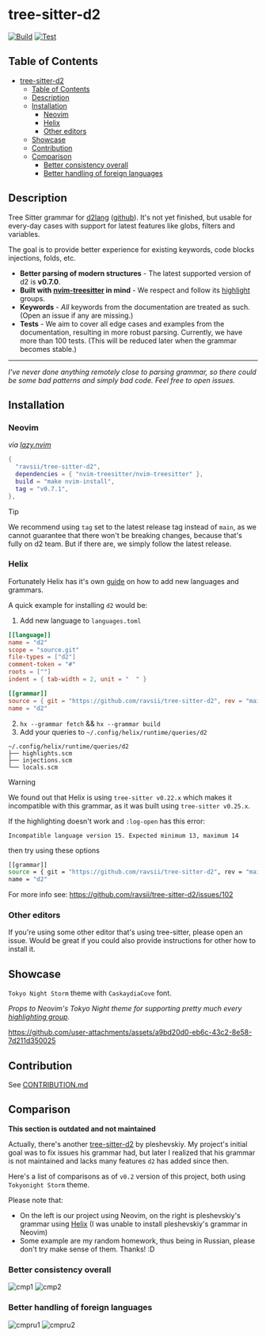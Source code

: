 # tree-sitter-d2

[![Build](https://github.com/ravsii/tree-sitter-d2/actions/workflows/build.yml/badge.svg?branch=main)](https://github.com/ravsii/tree-sitter-d2/actions/workflows/build.yml)
[![Test](https://github.com/ravsii/tree-sitter-d2/actions/workflows/test.yml/badge.svg?branch=main)](https://github.com/ravsii/tree-sitter-d2/actions/workflows/test.yml)

## Table of Contents

<!--toc:start-->

- [tree-sitter-d2](#tree-sitter-d2)
  - [Table of Contents](#table-of-contents)
  - [Description](#description)
  - [Installation](#installation)
    - [Neovim](#neovim)
    - [Helix](#helix)
    - [Other editors](#other-editors)
  - [Showcase](#showcase)
  - [Contribution](#contribution)
  - [Comparison](#comparison)
    - [Better consistency overall](#better-consistency-overall)
    - [Better handling of foreign languages](#better-handling-of-foreign-languages)
    <!--toc:end-->

## Description

Tree Sitter grammar for [d2lang] \([github]\). It's not yet finished, but
usable for every-day cases with support for latest features like globs, filters
and variables.

The goal is to provide better experience for existing keywords, code blocks
injections, folds, etc.

- **Better parsing of modern structures** - The latest supported version of d2
  is **v0.7.0**.
- **Built with [nvim-treesitter] in mind** - We respect and follow its
  [highlight] groups.
- **Keywords** - _All_ keywords from the documentation are treated as such.
  (Open an issue if any are missing.)
- **Tests** - We aim to cover all edge cases and examples from the
  documentation, resulting in more robust parsing. Currently, we have more
  than 100 tests. (This will be reduced later when the grammar becomes stable.)

[highlight]: https://neovim.io/doc/user/treesitter.html#_treesitter-queries
[d2lang]: https://d2lang.com/
[github]: https://github.com/terrastruct/d2

---

_I've never done anything remotely close to parsing grammar, so there could be
some bad patterns and simply bad code. Feel free to open issues._

## Installation

### Neovim

_via [lazy.nvim]_

```lua
{
  "ravsii/tree-sitter-d2",
  dependencies = { "nvim-treesitter/nvim-treesitter" },
  build = "make nvim-install",
  tag = "v0.7.1",
},
```

> [!TIP]
> We recommend using `tag` set to the latest release tag instead of `main`,
> as we cannot guarantee that there won't be breaking changes, because that's
> fully on d2 team. But if there are, we simply follow the latest release.

[lazy.nvim]: https://github.com/folke/lazy.nvim

### Helix

Fortunately Helix has it's own [guide] on how to add new languages and
grammars.

[guide]: https://docs.helix-editor.com/guides/adding_languages.html

A quick example for installing `d2` would be:

1. Add new language to `languages.toml`

```toml
[[language]]
name = "d2"
scope = "source.git"
file-types = ["d2"]
comment-token = "#"
roots = [""]
indent = { tab-width = 2, unit = "  " }

[[grammar]]
source = { git = "https://github.com/ravsii/tree-sitter-d2", rev = "main" }
name = "d2"

```

2. `hx --grammar fetch` && `hx --grammar build`
3. Add your queries to `~/.config/helix/runtime/queries/d2`

```text
~/.config/helix/runtime/queries/d2
├── highlights.scm
├── injections.scm
└── locals.scm
```

> [!WARNING]  
> We found out that Helix is using `tree-sitter v0.22.x` which makes it incompatible with this grammar, as it was built using `tree-sitter v0.25.x`.
>
> If the highlighting doesn't work and `:log-open` has this error:
>
> ```
> Incompatible language version 15. Expected minimum 13, maximum 14
> ```
>
> then try using these options
>
> ```bash
> [[grammar]]
> source = { git = "https://github.com/ravsii/tree-sitter-d2", rev = "main-helix" }
> name = "d2"
> ```
>
> For more info see: <https://github.com/ravsii/tree-sitter-d2/issues/102>

### Other editors

If you're using some other editor that's using tree-sitter, please open an
issue. Would be great if you could also provide instructions for other how to
install it.

[nvim-treesitter]: https://github.com/nvim-treesitter/nvim-treesitter

## Showcase

`Tokyo Night Storm` theme with `CaskaydiaCove` font.

_Props to Neovim's Tokyo Night theme for supporting pretty much every
[highlighting group]._

[highlighting group]: <https://neovim.io/doc/user/treesitter.html#_treesitter-queries:~:text=the%20exact%20definition)%3A-,%40variable,-various%20variable%20names>

<https://github.com/user-attachments/assets/a9bd20d0-eb6c-43c2-8e58-7d211d350025>

## Contribution

See [CONTRIBUTION.md](/CONTRIBUTING.md)

## Comparison

**This section is outdated and not maintained**

Actually, there's another [tree-sitter-d2] by pleshevskiy. My project's initial
goal was to fix issues his grammar had, but later I realized that his grammar
is not maintained and lacks many features `d2` has added since then.

Here's a list of comparisons as of `v0.2` version of this project, both using
`Tokyonight Storm` theme.

Please note that:

- On the left is our project using Neovim, on the right is pleshevskiy's
  grammar using [Helix] (I was unable to install pleshevskiy's grammar in Neovim)
- Some example are my random homework, thus being in Russian, please don't try
  make sense of them. Thanks! :D

[Helix]: https://helix-editor.com/
[tree-sitter-d2]: https://github.com/pleshevskiy/tree-sitter-d2

### Better consistency overall

![cmp1](./pics/cmp1.png)
![cmp2](./pics/cmp2.png)

### Better handling of foreign languages

![cmpru1](./pics/cmp_ru1.png)
![cmpru2](./pics/cmp_ru2.png)
